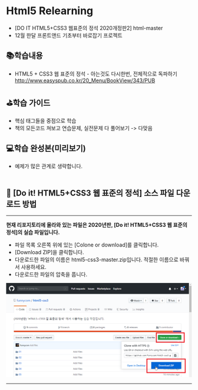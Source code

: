 # Html5 Relearning
- [DO IT HTML5+CSS3 웹표준의 정석 2020개정판2] html-master
- 12월 한달 프론트앤드 기초부터 바로잡기 프로젝트 

## 📚학습내용
- HTML5 + CSS3 웹 표준의 정석 - 아는것도 다시한번, 전체적으로 독파하기
    http://www.easyspub.co.kr/20_Menu/BookView/343/PUB


## ⛳학습 가이드
- 핵심 태그들을 중점으로 학습
- 책의 모든코드 쳐보고 연습문제, 실전문제 다 풀어보기 -> 다맞음


## 💻학습 완성본(미리보기)
- 예제가 많은 관계로 생략합니다.<br><br> 

## 🔽 [Do it! HTML5+CSS3 웹 표준의 정석] 소스 파일 다운로드 방법
---------------------------------------------
**현재 리포지토리에 올라와 있는 파일은 2020년판,  [Do it! HTML5+CSS3 웹 표준의 정석]의 실습 파일입니다.** 

- 파일 목록 오른쪽 위에 있는 [Colone or download]를 클릭합니다.
- [Download ZIP]을 클릭합니다.
- 다운로드한 파일의 이름은 html5-css3-master.zip입니다. 적절한 이름으로 바꿔서 사용하세요.
- 다운로드한 파일의 압축을 풉니다. 

![](images/download.png)

----------------------------------------------
